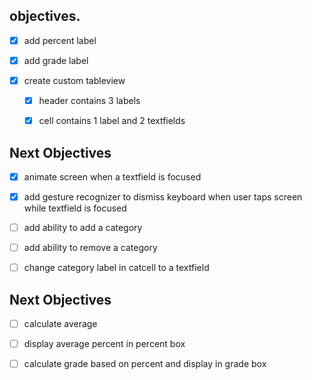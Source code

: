 ## objectives.

- [x] add percent label

- [x]  add grade label

- [x] create custom tableview

	- [x] header contains 3 labels

	- [x] cell contains 1 label and 2 textfields
	
	
## Next Objectives
- [x] animate screen when a textfield is focused

- [x] add gesture recognizer to dismiss keyboard when user taps screen while textfield is focused

- [ ] add ability to add a category

- [ ] add ability to remove a category

- [ ] change category label in catcell to a textfield

## Next Objectives

- [ ] calculate average

- [ ] display average percent in percent box

- [ ] calculate grade based on percent and display in grade box
	
	
	

